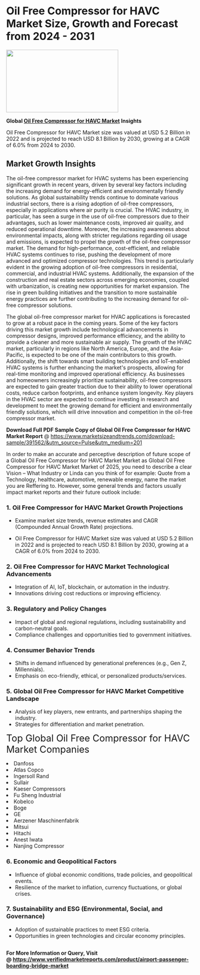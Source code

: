 <H1>Oil Free Compressor for HAVC Market Size, Growth and Forecast from 2024 - 2031</H1><img class="aligncenter size-medium wp-image-584254" src="https://thirdeyenews.in/wp-content/uploads/2024/09/Global-Market-Research-300x168.jpeg" alt="" width="300" height="168" /><p><strong>Global&nbsp;<a href="https://www.marketsizeandtrends.com/download-sample/391562/&amp;utm_source=Pulse&amp;utm_medium=201">Oil Free Compressor for HAVC Market</a> Insights</strong></p><p>Oil Free Compressor for HAVC Market size was valued at USD 5.2 Billion in 2022 and is projected to reach USD 8.1 Billion by 2030, growing at a CAGR of 6.0% from 2024 to 2030.</p><p><h2>Market Growth Insights</h2> <p>The oil-free compressor market for HVAC systems has been experiencing significant growth in recent years, driven by several key factors including the increasing demand for energy-efficient and environmentally friendly solutions. As global sustainability trends continue to dominate various industrial sectors, there is a rising adoption of oil-free compressors, especially in applications where air purity is crucial. The HVAC industry, in particular, has seen a surge in the use of oil-free compressors due to their advantages, such as lower maintenance costs, improved air quality, and reduced operational downtime. Moreover, the increasing awareness about environmental impacts, along with stricter regulations regarding oil usage and emissions, is expected to propel the growth of the oil-free compressor market. The demand for high-performance, cost-efficient, and reliable HVAC systems continues to rise, pushing the development of more advanced and optimized compressor technologies. This trend is particularly evident in the growing adoption of oil-free compressors in residential, commercial, and industrial HVAC systems. Additionally, the expansion of the construction and real estate sectors across emerging economies, coupled with urbanization, is creating new opportunities for market expansion. The rise in green building initiatives and the transition to more sustainable energy practices are further contributing to the increasing demand for oil-free compressor solutions.  </p> <p>The global oil-free compressor market for HVAC applications is forecasted to grow at a robust pace in the coming years. Some of the key factors driving this market growth include technological advancements in compressor designs, improved performance efficiency, and the ability to provide a cleaner and more sustainable air supply. The growth of the HVAC market, particularly in regions like North America, Europe, and the Asia-Pacific, is expected to be one of the main contributors to this growth. Additionally, the shift towards smart building technologies and IoT-enabled HVAC systems is further enhancing the market's prospects, allowing for real-time monitoring and improved operational efficiency. As businesses and homeowners increasingly prioritize sustainability, oil-free compressors are expected to gain greater traction due to their ability to lower operational costs, reduce carbon footprints, and enhance system longevity. Key players in the HVAC sector are expected to continue investing in research and development to meet the growing demand for efficient and environmentally friendly solutions, which will drive innovation and competition in the oil-free compressor market. </p><p><span class=""><strong>Download Full PDF Sample Copy of Global Oil Free Compressor for HAVC Market Report</strong> @ <a href="https://www.marketsizeandtrends.com/download-sample/391562/&amp;utm_source=Pulse&amp;utm_medium=201" target="_blank">https://www.marketsizeandtrends.com/download-sample/391562/&amp;utm_source=Pulse&amp;utm_medium=201</a></span></p><p>In order to make an accurate and perceptive description of future scope of a Global&nbsp;Oil Free Compressor for HAVC Market Market as Global&nbsp;Oil Free Compressor for HAVC Market Market of 2025, you need to describe a clear Vision &ndash; What Industry or Linda can you think of for example: Quote from a Technology, healthcare, automotive, renewable energy, name the market you are Reffering to. However, some general trends and factors usually impact market reports and their future outlook include:</p><h3>1.&nbsp;<strong>Oil Free Compressor for HAVC Market Growth Projections</strong></h3><ul><li>Examine market size trends, revenue estimates and CAGR (Compounded Annual Growth Rate) projections.</li><li><p>Oil Free Compressor for HAVC Market size was valued at USD 5.2 Billion in 2022 and is projected to reach USD 8.1 Billion by 2030, growing at a CAGR of 6.0% from 2024 to 2030.</p></li></ul><h3>2.&nbsp;<strong>Oil Free Compressor for HAVC Market Technological Advancements</strong></h3><ul><li>Integration of AI, IoT, blockchain, or automation in the industry.</li><li>Innovations driving cost reductions or improving efficiency.</li></ul><h3>3.&nbsp;<strong>Regulatory and Policy Changes</strong></h3><ul><li>Impact of global and regional regulations, including sustainability and carbon-neutral goals.</li><li>Compliance challenges and opportunities tied to government initiatives.</li></ul><h3>4.&nbsp;<strong>Consumer Behavior Trends</strong></h3><ul><li>Shifts in demand influenced by generational preferences (e.g., Gen Z, Millennials).</li><li>Emphasis on eco-friendly, ethical, or personalized products/services.</li></ul><h3>5.&nbsp;<strong>Global Oil Free Compressor for HAVC Market Competitive Landscape</strong></h3><ul><li>Analysis of key players, new entrants, and partnerships shaping the industry.</li><li>Strategies for differentiation and market penetration.</li></ul><p data-pm-slice="1 1 []"><span style="color: inherit; font-family: inherit; font-size: 25px;">Top Global Oil Free Compressor for HAVC Market Companies</span></p><div class="" data-test-id=""><p><li>Danfoss</li><li> Atlas Copco</li><li> Ingersoll Rand</li><li> Sullair</li><li> Kaeser Compressors</li><li> Fu Sheng Industrial</li><li> Kobelco</li><li> Boge</li><li> GE</li><li> Aerzener Maschinenfabrik</li><li> Mitsui</li><li> Hitachi</li><li> Anest Iwata</li><li> Nanjing Compressor</li></p></div><h3>6.&nbsp;<strong>Economic and Geopolitical Factors</strong></h3><ul><li>Influence of global economic conditions, trade policies, and geopolitical events.</li><li>Resilience of the market to inflation, currency fluctuations, or global crises.</li></ul><h3>7.&nbsp;<strong>Sustainability and ESG (Environmental, Social, and Governance)</strong></h3><ul><li>Adoption of sustainable practices to meet ESG criteria.</li><li>Opportunities in green technologies and circular economy principles.</li></ul><h2><strong style="font-size: 14px;">For More Information or Query, Visit @&nbsp;</strong><a style="background-color: #ffffff; font-size: 14px;" href="https://www.marketsizeandtrends.com/report/oil-free-compressor-for-havc-market/" target="_blank">https://www.verifiedmarketreports.com/product/airport-passenger-boarding-bridge-market</a></h2>